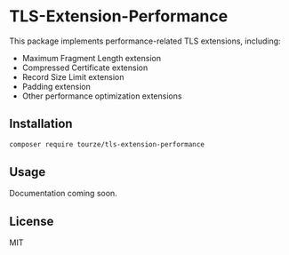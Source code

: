 # TLS-Extension-Performance

This package implements performance-related TLS extensions, including:

- Maximum Fragment Length extension
- Compressed Certificate extension
- Record Size Limit extension
- Padding extension
- Other performance optimization extensions

## Installation

```bash
composer require tourze/tls-extension-performance
```

## Usage

Documentation coming soon.

## License

MIT
